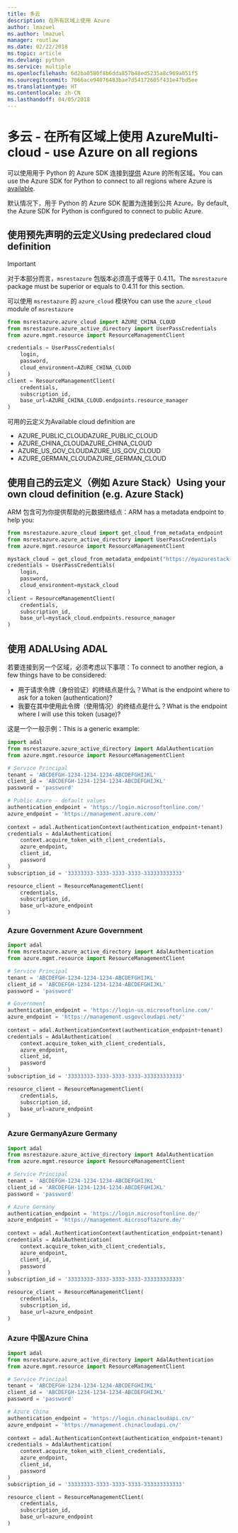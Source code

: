 ```yaml
---
title: 多云
description: 在所有区域上使用 Azure
author: lmazuel
ms.author: lmazuel
manager: routlaw
ms.date: 02/22/2018
ms.topic: article
ms.devlang: python
ms.service: multiple
ms.openlocfilehash: 6d2ba0580f8b6dda857b48ed5235a8c969a051f5
ms.sourcegitcommit: 7066ace94076483bae7d54172605f431e47bd5ee
ms.translationtype: HT
ms.contentlocale: zh-CN
ms.lasthandoff: 04/05/2018
---
```

# <a name="multi-cloud---use-azure-on-all-regions"></a><span data-ttu-id="58cf2-103">多云 - 在所有区域上使用 Azure</span><span class="sxs-lookup"><span data-stu-id="58cf2-103">Multi-cloud - use Azure on all regions</span></span>

<span data-ttu-id="58cf2-104">可以使用用于 Python 的 Azure SDK 连接到[提供](https://azure.microsoft.com/regions/services) Azure 的所有区域。</span><span class="sxs-lookup"><span data-stu-id="58cf2-104">You can use the Azure SDK for Python to connect to all regions where Azure is [available](https://azure.microsoft.com/regions/services).</span></span>

<span data-ttu-id="58cf2-105">默认情况下，用于 Python 的 Azure SDK 配置为连接到公共 Azure。</span><span class="sxs-lookup"><span data-stu-id="58cf2-105">By default, the Azure SDK for Python is configured to connect to public Azure.</span></span>

## <a name="using-predeclared-cloud-definition"></a><span data-ttu-id="58cf2-106">使用预先声明的云定义</span><span class="sxs-lookup"><span data-stu-id="58cf2-106">Using predeclared cloud definition</span></span>

> [!IMPORTANT]
> <span data-ttu-id="58cf2-107">对于本部分而言，`msrestazure` 包版本必须高于或等于 0.4.11。</span><span class="sxs-lookup"><span data-stu-id="58cf2-107">The `msrestazure` package must be superior or equals to 0.4.11 for this section.</span></span>

<span data-ttu-id="58cf2-108">可以使用 `msrestazure` 的 `azure_cloud` 模块</span><span class="sxs-lookup"><span data-stu-id="58cf2-108">You can use the `azure_cloud` module of `msrestazure`</span></span>

```python
from msrestazure.azure_cloud import AZURE_CHINA_CLOUD
from msrestazure.azure_active_directory import UserPassCredentials
from azure.mgmt.resource import ResourceManagementClient

credentials = UserPassCredentials(
    login,
    password,
    cloud_environment=AZURE_CHINA_CLOUD
)
client = ResourceManagementClient(
    credentials,
    subscription_id,
    base_url=AZURE_CHINA_CLOUD.endpoints.resource_manager
)
``` 
  
<span data-ttu-id="58cf2-109">可用的云定义为</span><span class="sxs-lookup"><span data-stu-id="58cf2-109">Available cloud definition are</span></span>
  - <span data-ttu-id="58cf2-110">AZURE_PUBLIC_CLOUD</span><span class="sxs-lookup"><span data-stu-id="58cf2-110">AZURE_PUBLIC_CLOUD</span></span>
  - <span data-ttu-id="58cf2-111">AZURE_CHINA_CLOUD</span><span class="sxs-lookup"><span data-stu-id="58cf2-111">AZURE_CHINA_CLOUD</span></span>
  - <span data-ttu-id="58cf2-112">AZURE_US_GOV_CLOUD</span><span class="sxs-lookup"><span data-stu-id="58cf2-112">AZURE_US_GOV_CLOUD</span></span>
  - <span data-ttu-id="58cf2-113">AZURE_GERMAN_CLOUD</span><span class="sxs-lookup"><span data-stu-id="58cf2-113">AZURE_GERMAN_CLOUD</span></span>

## <a name="using-your-own-cloud-definition-eg-azure-stack"></a><span data-ttu-id="58cf2-114">使用自己的云定义（例如 Azure Stack）</span><span class="sxs-lookup"><span data-stu-id="58cf2-114">Using your own cloud definition (e.g. Azure Stack)</span></span>
<span data-ttu-id="58cf2-115">ARM 包含可为你提供帮助的元数据终结点：</span><span class="sxs-lookup"><span data-stu-id="58cf2-115">ARM has a metadata endpoint to help you:</span></span>

```python
from msrestazure.azure_cloud import get_cloud_from_metadata_endpoint
from msrestazure.azure_active_directory import UserPassCredentials
from azure.mgmt.resource import ResourceManagementClient

mystack_cloud = get_cloud_from_metadata_endpoint("https://myazurestack-arm-endpoint.com")
credentials = UserPassCredentials(
    login,
    password,
    cloud_environment=mystack_cloud
)
client = ResourceManagementClient(
    credentials,
    subscription_id,
    base_url=mystack_cloud.endpoints.resource_manager
)
```
## <a name="using-adal"></a><span data-ttu-id="58cf2-116">使用 ADAL</span><span class="sxs-lookup"><span data-stu-id="58cf2-116">Using ADAL</span></span>

<span data-ttu-id="58cf2-117">若要连接到另一个区域，必须考虑以下事项：</span><span class="sxs-lookup"><span data-stu-id="58cf2-117">To connect to another region, a few things have to be considered:</span></span>

- <span data-ttu-id="58cf2-118">用于请求令牌（身份验证）的终结点是什么？</span><span class="sxs-lookup"><span data-stu-id="58cf2-118">What is the endpoint where to ask for a token (authentication)?</span></span>
- <span data-ttu-id="58cf2-119">我要在其中使用此令牌（使用情况）的终结点是什么？</span><span class="sxs-lookup"><span data-stu-id="58cf2-119">What is the endpoint where I will use this token (usage)?</span></span>

<span data-ttu-id="58cf2-120">这是一个一般示例：</span><span class="sxs-lookup"><span data-stu-id="58cf2-120">This is a generic example:</span></span>

```python
import adal
from msrestazure.azure_active_directory import AdalAuthentication
from azure.mgmt.resource import ResourceManagementClient

# Service Principal
tenant = 'ABCDEFGH-1234-1234-1234-ABCDEFGHIJKL'
client_id = 'ABCDEFGH-1234-1234-1234-ABCDEFGHIJKL'
password = 'password'

# Public Azure - default values
authentication_endpoint = 'https://login.microsoftonline.com/'
azure_endpoint = 'https://management.azure.com/'
    
context = adal.AuthenticationContext(authentication_endpoint+tenant)
credentials = AdalAuthentication(
    context.acquire_token_with_client_credentials,
    azure_endpoint,
    client_id,
    password
)
subscription_id = '33333333-3333-3333-3333-333333333333'

resource_client = ResourceManagementClient(
    credentials,
    subscription_id,
    base_url=azure_endpoint
)
```

### <a name="azure-government"></a><span data-ttu-id="58cf2-121">Azure Government </span><span class="sxs-lookup"><span data-stu-id="58cf2-121">Azure Government</span></span>
```python
import adal
from msrestazure.azure_active_directory import AdalAuthentication
from azure.mgmt.resource import ResourceManagementClient

# Service Principal
tenant = 'ABCDEFGH-1234-1234-1234-ABCDEFGHIJKL'
client_id = 'ABCDEFGH-1234-1234-1234-ABCDEFGHIJKL'
password = 'password'

# Government
authentication_endpoint = 'https://login-us.microsoftonline.com/'
azure_endpoint = 'https://management.usgovcloudapi.net/'
    
context = adal.AuthenticationContext(authentication_endpoint+tenant)
credentials = AdalAuthentication(
    context.acquire_token_with_client_credentials,
    azure_endpoint,
    client_id,
    password
)
subscription_id = '33333333-3333-3333-3333-333333333333'

resource_client = ResourceManagementClient(
    credentials,
    subscription_id,
    base_url=azure_endpoint
)
```

### <a name="azure-germany"></a><span data-ttu-id="58cf2-122">Azure Germany</span><span class="sxs-lookup"><span data-stu-id="58cf2-122">Azure Germany</span></span>
```python
import adal
from msrestazure.azure_active_directory import AdalAuthentication
from azure.mgmt.resource import ResourceManagementClient

# Service Principal
tenant = 'ABCDEFGH-1234-1234-1234-ABCDEFGHIJKL'
client_id = 'ABCDEFGH-1234-1234-1234-ABCDEFGHIJKL'
password = 'password'

# Azure Germany
authentication_endpoint = 'https://login.microsoftonline.de/'
azure_endpoint = 'https://management.microsoftazure.de/'
    
context = adal.AuthenticationContext(authentication_endpoint+tenant)
credentials = AdalAuthentication(
    context.acquire_token_with_client_credentials,
    azure_endpoint,
    client_id,
    password
)
subscription_id = '33333333-3333-3333-3333-333333333333'

resource_client = ResourceManagementClient(
    credentials,
    subscription_id,
    base_url=azure_endpoint
)
```

### <a name="azure-china"></a><span data-ttu-id="58cf2-123">Azure 中国</span><span class="sxs-lookup"><span data-stu-id="58cf2-123">Azure China</span></span>
```python
import adal
from msrestazure.azure_active_directory import AdalAuthentication
from azure.mgmt.resource import ResourceManagementClient

# Service Principal
tenant = 'ABCDEFGH-1234-1234-1234-ABCDEFGHIJKL'
client_id = 'ABCDEFGH-1234-1234-1234-ABCDEFGHIJKL'
password = 'password'

# Azure China
authentication_endpoint = 'https://login.chinacloudapi.cn/'
azure_endpoint = 'https://management.chinacloudapi.cn/'
    
context = adal.AuthenticationContext(authentication_endpoint+tenant)
credentials = AdalAuthentication(
    context.acquire_token_with_client_credentials,
    azure_endpoint,
    client_id,
    password
)
subscription_id = '33333333-3333-3333-3333-333333333333'

resource_client = ResourceManagementClient(
    credentials,
    subscription_id,
    base_url=azure_endpoint
)
```
